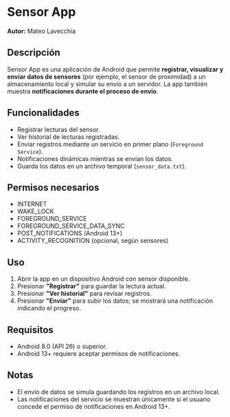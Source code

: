 # Sensor App

**Autor:** Mateo Lavecchia

## Descripción
Sensor App es una aplicación de Android que permite **registrar, visualizar y enviar datos de sensores** (por ejemplo, el sensor de proximidad) a un almacenamiento local y simular su envío a un servidor. La app también muestra **notificaciones durante el proceso de envío**.

## Funcionalidades
- Registrar lecturas del sensor.
- Ver historial de lecturas registradas.
- Enviar registros mediante un servicio en primer plano (`Foreground Service`).
- Notificaciones dinámicas mientras se envían los datos.
- Guarda los datos en un archivo temporal (`sensor_data.txt`).

## Permisos necesarios
- INTERNET
- WAKE_LOCK
- FOREGROUND_SERVICE
- FOREGROUND_SERVICE_DATA_SYNC
- POST_NOTIFICATIONS (Android 13+)
- ACTIVITY_RECOGNITION (opcional, según sensores)

## Uso
1. Abrir la app en un dispositivo Android con sensor disponible.
2. Presionar **"Registrar"** para guardar la lectura actual.
3. Presionar **"Ver historial"** para revisar registros.
4. Presionar **"Enviar"** para subir los datos; se mostrará una notificación indicando el progreso.

## Requisitos
- Android 8.0 (API 26) o superior.
- Android 13+ requiere aceptar permisos de notificaciones.

## Notas
- El envío de datos se simula guardando los registros en un archivo local.
- Las notificaciones del servicio se muestran únicamente si el usuario concede el permiso de notificaciones en Android 13+.

